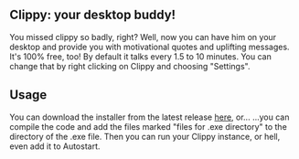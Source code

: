 ## Clippy: your desktop buddy!
You missed clippy so badly, right? Well, now you can have him on your desktop and provide you with motivational quotes and uplifting messages. It's 100% free, too!
By default it talks every 1.5 to 10 minutes. You can change that by right clicking on Clippy and choosing "Settings".

## Usage
You can download the installer from the latest release [here](https://github.com/syntaxglowie/FreakyClippy/releases/tag/stable), or...
...you can compile the code and add the files marked "files for .exe directory" to the directory of the .exe file. Then you can run your Clippy instance, or hell, even add it to Autostart.
